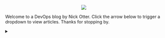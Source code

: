 ---
---

<p align="center">
  <img src="https://user-images.githubusercontent.com/26765027/103492151-dbe3ee00-4e20-11eb-8905-20dbfd86c64f.png" />
</p>


Welcome to a DevOps blog by Nick Otter. Click the arrow below to trigger a dropdown to view articles. Thanks for stopping by.


<details><summary></summary>
  
<div markdown="1">## Links

<div>
  <ul style="list-style-type:none">
         <li><a href="https://github.com/nick-otter/">Github</a></li>
  </ul>
</div>

<div markdown="1">## Kubernetes

<div>
  <ul style="list-style-type:none">
    {% for post in site.categories.kubernetes %}
      {% if post.url %}
         <li><a href="{{ post.url }}">{{ post.title }}</a></li>
      {% endif %}
     {% endfor %}
   </ul>
</div>

<div markdown="1">## Linux

<div>
  <ul style="list-style-type:none">
    {% for post in site.categories.linux %}
      {% if post.url %}
         <li><a href="{{ post.url }}">{{ post.title }}</a></li>
      {% endif %}
     {% endfor %}
   </ul>
</div>

<div markdown="1">## Misc

<div>
  <ul style="list-style-type:none">
    {% for post in site.categories.misc %}
      {% if post.url %}
         <li><a href="{{ post.url }}">{{ post.title }}</a></li>
      {% endif %}
     {% endfor %}
   </ul>
</div>

